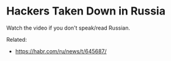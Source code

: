 # Hackers Taken Down in Russia

Watch the video if you don't speak/read Russian.

Related:

* <https://habr.com/ru/news/t/645687/>

